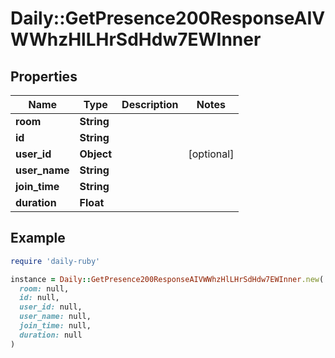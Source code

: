 # Daily::GetPresence200ResponseAIVWWhzHlLHrSdHdw7EWInner

## Properties

| Name | Type | Description | Notes |
| ---- | ---- | ----------- | ----- |
| **room** | **String** |  |  |
| **id** | **String** |  |  |
| **user_id** | **Object** |  | [optional] |
| **user_name** | **String** |  |  |
| **join_time** | **String** |  |  |
| **duration** | **Float** |  |  |

## Example

```ruby
require 'daily-ruby'

instance = Daily::GetPresence200ResponseAIVWWhzHlLHrSdHdw7EWInner.new(
  room: null,
  id: null,
  user_id: null,
  user_name: null,
  join_time: null,
  duration: null
)
```

